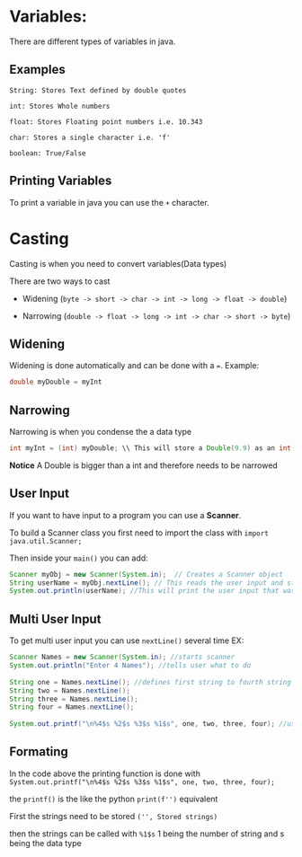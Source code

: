 # Variables:
There are different types of variables in java.

## Examples
    String: Stores Text defined by double quotes

    int: Stores Whole numbers

    float: Stores Floating point numbers i.e. 10.343

    char: Stores a single character i.e. 'f'
    
    boolean: True/False


## Printing Variables

To print a variable in java you can use the ``+`` character.

# Casting

Casting is when you need to convert variables(Data types)

There are two ways to cast

* Widening (``byte -> short -> char -> int -> long -> float -> double``) 

* Narrowing (``double -> float -> long -> int -> char -> short -> byte``)

## Widening
Widening is done automatically and can be done with a ``=``.
Example:
```java
double myDouble = myInt 
```

## Narrowing
Narrowing is when you condense the a data type

```java
int myInt = (int) myDouble; \\ This will store a Double(9.9) as an int(9)
```

**Notice** A Double is bigger than a int and therefore needs to be narrowed

## User Input
If you  want to have input to a program you can use a **Scanner**.

To build a Scanner class you first need to import the class with ``import java.util.Scanner;``

Then inside your ``main()`` you can add:

```java
Scanner myObj = new Scanner(System.in);  // Creates a Scanner object
String userName = myObj.nextLine(); // This reads the user input and stores it as a string
System.out.println(userName); //This will print the user input that was stored as userName
```

## Multi User Input

To get multi user input you can use ``nextLine()`` several time
EX:

```java
Scanner Names = new Scanner(System.in); //starts scanner
System.out.println("Enter 4 Names"); //tells user what to do
    
String one = Names.nextLine(); //defines first string to fourth string
String two = Names.nextLine();
String three = Names.nextLine();
String four = Names.nextLine();
    
System.out.printf("\n%4$s %2$s %3$s %1$s", one, two, three, four); //using printf() it formats the data nicely
```

## Formating 
In the code above the printing function is done with ```System.out.printf("\n%4$s %2$s %3$s %1$s", one, two, three, four);``` 

the ```printf()``` is the like the python ```print(f'')``` equivalent

First the strings need to be stored ```('', Stored strings)```

then the strings can be called with ```%1$s``` 1 being the number of string and s being the data type




